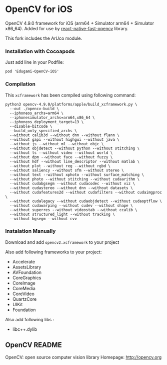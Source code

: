 # OpenCV for iOS

OpenCV 4.9.0 framework for iOS (arm64 + Simulator arm64 + Simulator x86_64). Added for use by [react-native-fast-opencv](https://github.com/lukaszkurantdev/react-native-fast-opencv) library.

This fork includes the ArUco module.

### Installation with Cocoapods

Just add line in your Podfile:

```
pod 'Edugami-OpenCV-iOS'
```

### Compilation

This `xcframework` has been compiled using following command:

```
python3 opencv-4.9.0/platforms/apple/build_xcframework.py \
  --out ./opencv-build \
  --iphoneos_archs=arm64 \
  --iphonesimulator_archs=arm64,x86_64 \
  --iphoneos_deployment_target=13 \
  --disable-bitcode \
  --build_only_specified_archs \
  --without calib3d --without dnn --without flann \
  --without gapi --without highgui --without java \
  --without js --without ml --without objc \
  --without objdetect --without python --without stitching \
  --without ts --without video --without world \
  --without dpm --without face --without fuzzy \
  --without hdf --without line_descriptor --without matlab \
  --without plot --without reg --without rgbd \
  --without saliency --without sfm --without stereo \
  --without text --without xphoto --without surface_matching \
  --without photo --without stitching --without cudaarithm \
  --without cudabgsegm --without cudacodec --without viz \
  --without cudastereo --without dnn --without datasets \
  --without cudafeatures2d --without cudafilters --without cudaimgproc \
  --without cudalegacy --without cudaobjdetect --without cudaoptflow \
  --without cudawarping --without cudev --without shape \
  --without superres --without videostab --without ccalib \
  --without structured_light --without tracking \
  --without bgsegm --without cvv
```

### Instalation Manually

Download and add `opencv2.xcframework` to your project

Also add following frameworks to your project:

- Accelerate
- AssetsLibrary
- AVFoundation
- CoreGraphics
- CoreImage
- CoreMedia
- CoreVideo
- QuartzCore
- UIKit
- Foundation

Also add following libs :

- libc++.dylib


## OpenCV README
OpenCV: open source computer vision library
Homepage:		http://opencv.org

